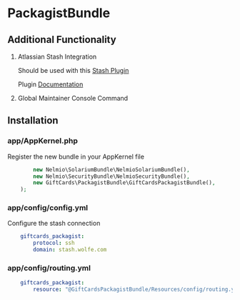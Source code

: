 PackagistBundle
===============

Additional Functionality
------------------------

1. Atlassian Stash Integration

    Should be used with this [Stash Plugin](https://marketplace.atlassian.com/plugins/com.atlassian.stash.plugin.stash-web-post-receive-hooks-plugin)
    
    Plugin [Documentation](https://confluence.atlassian.com/display/STASH/POST+service+webhook+for+Stash)
    
2. Global Maintainer Console Command

Installation
------------

### app/AppKernel.php
Register the new bundle in your AppKernel file

```php
	    new Nelmio\SolariumBundle\NelmioSolariumBundle(),
        new Nelmio\SecurityBundle\NelmioSecurityBundle(),
	    new GiftCards\PackagistBundle\GiftCardsPackagistBundle(),
    );
```

### app/config/config.yml
Configure the stash connection

```YAML
    giftcards_packagist:
        protocol: ssh
        domain: stash.wolfe.com
```
        
### app/config/routing.yml

```YAML
    giftcards_packagist:
        resource: "@GiftCardsPackagistBundle/Resources/config/routing.yml"
```